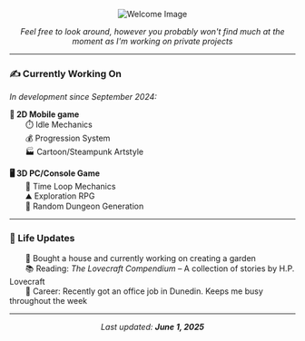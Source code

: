 <!-- GitHub Profile README -->

<!-- Header Image Section -->
<p align="center">
  <img src="https://github.com/user-attachments/assets/6159fec8-b3e0-43cb-9229-0b922dbdd069" alt="Welcome Image" style="max-width: 100%; height: auto;">
</p>

<p align="center">
  <i>Feel free to look around, however you probably won't find much at the moment as I'm working on private projects</i>
</p>

---

<!-- Status Update -->
### ✍️ Currently Working On
_In development since September 2024:_

**📱 2D Mobile game**  
  ⏱️ Idle Mechanics  
  💰 Progression System  
  🏭 Cartoon/Steampunk Artstyle  

**🖥️ 3D PC/Console Game**  
  🌌 Time Loop Mechanics  
  ⛰️ Exploration RPG  
  🔎 Random Dungeon Generation  

---

<!-- Life Updates -->
### 🧑 Life Updates  
  🏡 Bought a house and currently working on creating a garden  
  📚 Reading: *The Lovecraft Compendium* – A collection of stories by H.P. Lovecraft  
  💼 Career: Recently got an office job in Dunedin. Keeps me busy throughout the week  

---

<!-- Last Updated -->
<p align="center">
  <i>Last updated: <strong>June 1, 2025</strong></i>
</p>
